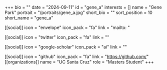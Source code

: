 +++
bio = "" 
date = "2024-09-11" 
id = "gene_a" 
interests = [] 
name = "Gene Park" 
portrait = "/portraits/gene_a.jpg" 
short_bio = "" 
sort_position = 10
 short_name = "gene_a" 

[[social]] 
    icon = "envelope" 
    icon_pack = "fa" 
    link = "mailto: "

 [[social]] 
    icon = "twitter" 
    icon_pack = "fa" 
    link = "" 

[[social]] 
    icon = "google-scholar" 
    icon_pack = "ai" 
    link = "" 

[[social]] 
    icon = "github" 
    icon_pack = "fa" 
    link = "https://github.com/" 
[[organizations]] 
     name = "UC Santa Cruz" 
      role = "Masters Student" 
+++